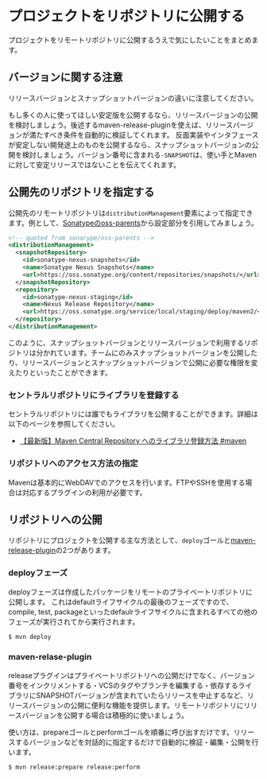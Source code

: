 # プロジェクトをリポジトリに公開する

プロジェクトをリモートリポジトリに公開するうえで気にしたいことをまとめます。

## バージョンに関する注意

リリースバージョンとスナップショットバージョンの違いに注意してください。

もし多くの人に使ってほしい安定版を公開するなら、リリースバージョンの公開を検討しましょう。後述するmaven-release-pluginを使えば、リリースバージョンが満たすべき条件を自動的に検証してくれます。
反面実装やインタフェースが安定しない開発途上のものを公開するなら、スナップショットバージョンの公開を検討しましょう。バージョン番号に含まれる`-SNAPSHOT`は、使い手とMavenに対して安定リリースではないことを伝えてくれます。


## 公開先のリポジトリを指定する

公開先のリモートリポジトリは`distributionManagement`要素によって指定できます。例として、[Sonatypeのoss-parents](https://github.com/sonatype/oss-parents/blob/master/oss-parent/pom.xml)から設定部分を引用してみましょう。

```xml
<!-- quoted from sonarype/oss-parents -->
<distributionManagement>
  <snapshotRepository>
    <id>sonatype-nexus-snapshots</id>
    <name>Sonatype Nexus Snapshots</name>
    <url>https://oss.sonatype.org/content/repositories/snapshots/</url>
  </snapshotRepository>
  <repository>
    <id>sonatype-nexus-staging</id>
    <name>Nexus Release Repository</name>
    <url>https://oss.sonatype.org/service/local/staging/deploy/maven2/</url>
  </repository>
</distributionManagement>
```

このように、スナップショットバージョンとリリースバージョンで利用するリポジトリは分かれています。チームにのみスナップショットバージョンを公開したり、リリースバージョンとスナップショットバージョンで公開に必要な権限を変えたりといったことができます。

### セントラルリポジトリにライブラリを登録する

セントラルリポジトリには誰でもライブラリを公開することができます。詳細は以下のページを参照してください。

- [【最新版】Maven Central Repository へのライブラリ登録方法 #maven](http://samuraism.jp/diary/2012/05/03/1336047480000.html)

### リポジトリへのアクセス方法の指定

Mavenは基本的にWebDAVでのアクセスを行います。FTPやSSHを使用する場合は対応するプラグインの利用が必要です。

## リポジトリへの公開

リポジトリにプロジェクトを公開する主な方法として、`deploy`ゴールと[maven-release-plugin](http://maven.apache.org/maven-release/maven-release-plugin/)の2つがあります。

### deployフェーズ

deployフェーズは作成したパッケージをリモートのプライベートリポジトリに公開します。
これはdefaultライフサイクルの最後のフェーズですので、compile, test, packageといったdefaulrライフサイクルに含まれるすべての他のフェーズが実行されてから実行されます。

```sh
$ mvn deploy
```

### maven-relase-plugin

releaseプラグインはプライベートリポジトリへの公開だけでなく、バージョン番号をインクリメントする・VCSのタグやブランチを編集する・依存するライブラリにSNAPSHOTバージョンが含まれていたらリリースを中止するなど、リリースバージョンの公開に便利な機能を提供します。リモートリポジトリにリリースバージョンを公開する場合は積極的に使いましょう。

使い方は、prepareゴールとperformゴールを順番に呼び出すだけです。リリースするバージョンなどを対話的に指定するだけで自動的に検証・編集・公開を行います。

```
$ mvn release:prepare release:perform
```

